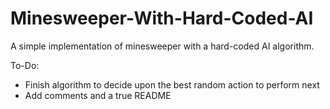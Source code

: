 # Minesweeper-With-Hard-Coded-AI
A simple implementation of minesweeper with a hard-coded AI algorithm.

To-Do:
- Finish algorithm to decide upon the best random action to perform next
- Add comments and a true README
